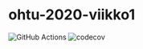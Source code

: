 # ohtu-2020-viikko1

![GitHub Actions](https://github.com/jmlii/ohtu-2020-viikko1/workflows/Java%20CI%20with%20Gradle/badge.svg)
![codecov](https://codecov.io/gh/jmlii/ohtu-2020-viikko1/branch/main/graph/badge.svg?token=OKHXYO6D53)

